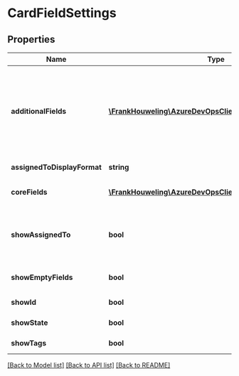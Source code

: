 # CardFieldSettings

## Properties
Name | Type | Description | Notes
------------ | ------------- | ------------- | -------------
**additionalFields** | [**\FrankHouweling\AzureDevOpsClient\Work\Model\FieldInfo[]**](FieldInfo.md) | A collection of field information of additional fields on cards. The index in the collection signifies the order of the field among the additional fields. Currently unused. Should be used with User Story 691539: Card setting: additional fields | [optional] 
**assignedToDisplayFormat** | **string** | Display format for the assigned to field | [optional] 
**coreFields** | [**\FrankHouweling\AzureDevOpsClient\Work\Model\FieldInfo[]**](FieldInfo.md) | A collection of field information of rendered core fields on cards. | [optional] 
**showAssignedTo** | **bool** | Flag indicating whether to show assigned to field on cards. When true, AssignedToDisplayFormat will determine how the field will be displayed | [optional] 
**showEmptyFields** | **bool** | Flag indicating whether to show empty fields on cards | [optional] 
**showId** | **bool** | Flag indicating whether to show ID on cards | [optional] 
**showState** | **bool** | Flag indicating whether to show state field on cards | [optional] 
**showTags** | **bool** | Flag indicating whether to show tags on cards | [optional] 

[[Back to Model list]](../README.md#documentation-for-models) [[Back to API list]](../README.md#documentation-for-api-endpoints) [[Back to README]](../README.md)


